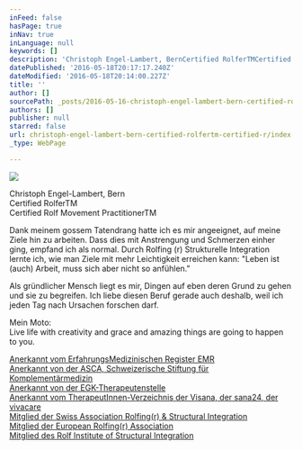 ```yaml
---
inFeed: false
hasPage: true
inNav: true
inLanguage: null
keywords: []
description: 'Christoph Engel-Lambert, BernCertified RolferTMCertified Rolf Movement PractitionerTM'
datePublished: '2016-05-18T20:17:17.240Z'
dateModified: '2016-05-18T20:14:00.227Z'
title: ''
author: []
sourcePath: _posts/2016-05-16-christoph-engel-lambert-bern-certified-rolfertm-certified-r.md
authors: []
publisher: null
starred: false
url: christoph-engel-lambert-bern-certified-rolfertm-certified-r/index.html
_type: WebPage

---
```

![](https://the-grid-user-content.s3-us-west-2.amazonaws.com/4bf2c60b-8f29-4e6a-853a-f5b18ef91500.jpg)

Christoph Engel-Lambert, Bern  
Certified RolferTM  
Certified Rolf Movement PractitionerTM

Dank meinem gossem Tatendrang hatte ich es mir angeeignet, auf meine Ziele hin zu arbeiten. Dass dies mit Anstrengung und Schmerzen einher ging, empfand ich als normal. Durch Rolfing (r) Strukturelle Integration lernte ich, wie man Ziele mit mehr Leichtigkeit erreichen kann: "Leben ist (auch) Arbeit, muss sich aber nicht so anfühlen."

Als gründlicher Mensch liegt es mir, Dingen auf eben deren Grund zu gehen und sie zu begreifen. Ich liebe diesen Beruf gerade auch deshalb, weil ich jeden Tag nach Ursachen forschen darf.

Mein Moto:  
Live life with creativity and grace and amazing things are going to happen to you.

[Anerkannt vom ErfahrungsMedizinischen Register EMR][0]  
[Anerkannt von der ASCA, Schweizerische Stiftung für Komplementärmedizin][1]  
[Anerkannt von der EGK-Therapeutenstelle][2]  
[Anerkannt vom TherapeutInnen-Verzeichnis der Visana, der sana24, der vivacare][3]  
[Mitglied der Swiss Association Rolfing(r) & Structural Integration][4]  
[Mitglied der European Rolfing(r) Association][5]  
[Mitglied des Rolf Institute of Structural Integration][6]

[0]: http://www.emindex.ch/hp/home.las?s=christoph.engel
[1]: http://www.asca.ch/Partners.aspx
[2]: http://www.therapeutenstelle.ch/service/therapeutenstelle-2/klientpatient/
[3]: mailto:christine.buergin@visana.ch
[4]: http://www.rolfing.ch/CFDOCS/cmsout/admin/index.cfm?GroupID=184&MandID=1&meID=42&Lang=1&TemplateName=content&SearchDone=1&OBy=saveName&OAs=ASC&userID=76&adresscat=1&subadresscat=6
[5]: http://www.rolfing.org/index.php?id=117&L=2
[6]: http://www.rolf.org/find/profile/3186